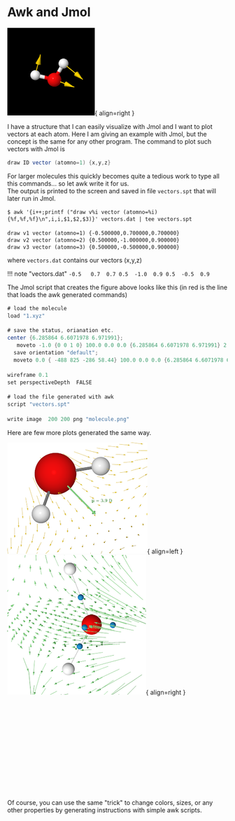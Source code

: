 # Awk and Jmol 
![Water molecule](../images/molecule.png){ align=right }

I have a structure that I can easily visualize with Jmol and I want to plot vectors at each atom. Here I am giving an example with Jmol, but the concept is the same for any other program. The command to plot such vectors with Jmol is 

``` java
draw ID vector (atomno=1) {x,y,z}
```

For larger molecules this quickly becomes quite a tedious work to type all this commands... so let awk write it for us.  
The output is printed to the screen and saved in file `vectors.spt` that will later run in Jmol.

<!-- Original: -->
<!-- awk hl_lines="1" -->
<!-- However, this crashes the page generators -->
```
$ awk '{i++;printf ("draw v%i vector (atomno=%i) {%f,%f,%f}\n",i,i,$1,$2,$3)}' vectors.dat | tee vectors.spt

draw v1 vector (atomno=1) {-0.500000,0.700000,0.700000}
draw v2 vector (atomno=2) {0.500000,-1.000000,0.900000}
draw v3 vector (atomno=3) {0.500000,-0.500000,0.900000}
```

where `vectors.dat` contains our vectors (x,y,z)

!!! note "vectors.dat"
    ```
    -0.5   0.7  0.7
     0.5  -1.0  0.9
     0.5  -0.5  0.9
    ```

The Jmol script that creates the figure above looks like this (in red is the line that loads the awk generated commands)
``` java hl_lines="14"
# load the molecule
load "1.xyz"

# save the status, orianation etc.
center {6.285864 6.6071978 6.971991};
   moveto -1.0 {0 0 1 0} 100.0 0.0 0.0 {6.285864 6.6071978 6.971991} 2.1566827 {0 0 0} 0 0 0 3.0 0.0 0.0;
  save orientation "default";
  moveto 0.0 { -488 825 -286 58.44} 100.0 0.0 0.0 {6.285864 6.6071978 6.971991} 2.1566827 {0 0 0} 0 0 0 3.0 0.0 0.0;;

wireframe 0.1
set perspectiveDepth  FALSE

# load the file generated with awk
script "vectors.spt"

write image  200 200 png "molecule.png"
```

Here are few more plots generated the same way.

![GA](../images/GA.png){ align=left }
![GA](../images/water.png){ align=right }
<br/>
<br/>
<br/>
<br/>
<br/>
<br/>
<br/>
<br/>
<br/>
<br/>
<br/>
<br/>
<br/>
<br/>



Of course, you can use the same "trick" to change colors, sizes, or any other properties by generating instructions with simple awk scripts.
